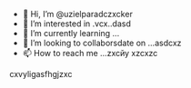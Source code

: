 - 👋 Hi, I’m @uzielparadczxcker
- 👀 I’m interested in .vcx..dasd
- 🌱 I’m currently learning ...
- 💞️ I’m looking to collaborsdate on ...asdcxz
- 📫 How to reach me ...zxcйу
xzcxzc
<!---
uzielparker/uzielparker is acxz ✨ special ✨ repository because its `README.md` (this file) appears on your GitHub profile.
You can click the Preview link to take a look at your changes.
--->
cxvyligasfhgjzxc

